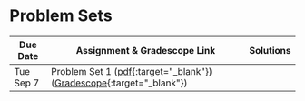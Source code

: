 # Problem Sets

Due Date | Assignment & Gradescope Link | Solutions
---|---|----
Tue Sep 7 | Problem Set 1 ([pdf](){:target="_blank"})([Gradescope](){:target="_blank"}) | 